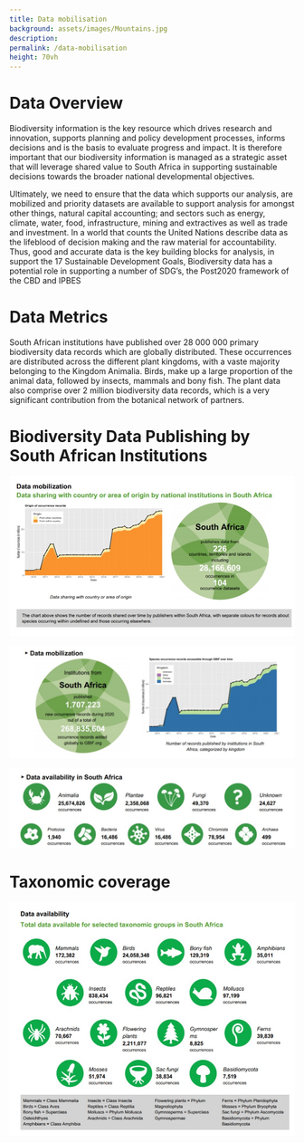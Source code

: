 ```yaml
---
title: Data mobilisation
background: assets/images/Mountains.jpg
description: 
permalink: /data-mobilisation
height: 70vh
---
```


# Data Overview
Biodiversity information is the key resource which drives research and innovation, supports planning and policy development processes, informs decisions and is the basis to evaluate progress and impact. It is therefore important that our biodiversity information is managed as a strategic asset that will leverage shared value to South Africa in supporting sustainable decisions towards the broader national developmental objectives.

Ultimately, we need to ensure that the data which supports our analysis, are mobilized and priority datasets are available to support analysis for amongst other things, natural capital accounting; and sectors such as energy, climate, water, food, infrastructure, mining and extractives as well as trade and investment.   In a world that counts the United Nations describe data as the lifeblood of decision making and the raw material for accountability.  Thus, good and accurate data is the key building blocks for analysis, in support the 17 Sustainable Development Goals, Biodiversity data  has a potential role in supporting a number of SDG’s, the Post2020 framework of the CBD and IPBES

# Data Metrics 
South African institutions have published over 28 000 000 primary biodiversity data records which are globally distributed.  These occurrences are distributed across the different plant kingdoms, with a vaste majority belonging to the Kingdom Animalia.  Birds, make up a large proportion of the animal data, followed by insects, mammals and bony fish. The plant data also comprise over 2 million biodiversity data records, which is a very significant contribution from the botanical network of partners.

# Biodiversity Data Publishing by South African Institutions


![Data mobilization](/assets/images/Datamobilization.jpg)

![Data mobilization](/assets/images/Datamobilization1.jpg)

![Data Avalialbility](/assets/images/Taxonomiccoverage1.jpg)

# Taxonomic coverage


![Data Avalialbility](/assets/images/DataAvailability.jpg)
